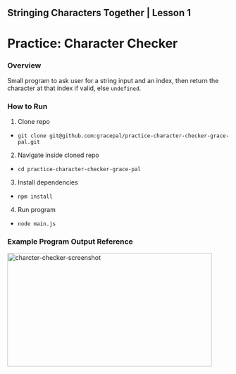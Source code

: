 ## Stringing Characters Together | Lesson 1

# Practice: Character Checker

### Overview

Small program to ask user for a string input and an index, then return the character at that index if valid, else `undefined`.

### How to Run

1. Clone repo

- `git clone git@github.com:gracepal/practice-character-checker-grace-pal.git`

2. Navigate inside cloned repo

- `cd practice-character-checker-grace-pal`

3. Install dependencies

- `npm install`

4. Run program

- `node main.js`

### Example Program Output Reference

<img width="464" height="258" alt="charcter-checker-screenshot" src="https://github.com/user-attachments/assets/0d463512-601d-43c8-ae79-669db825e54b" />
